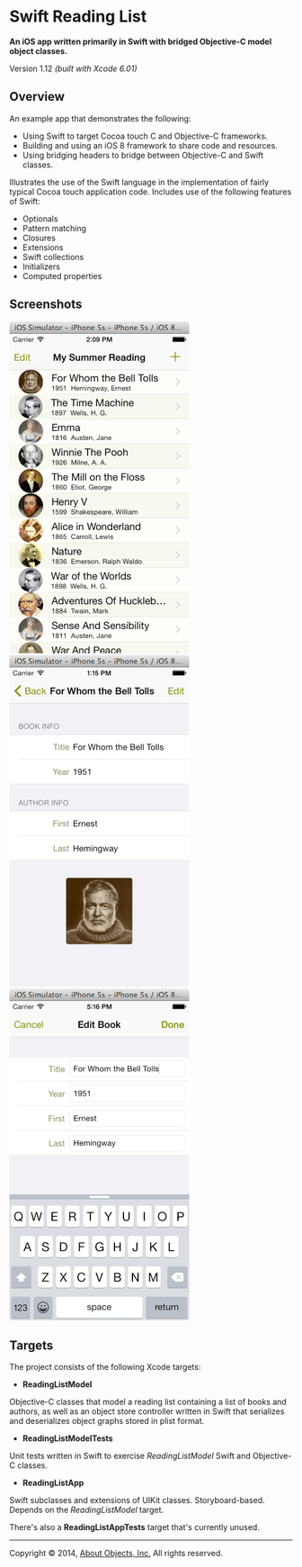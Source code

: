 # Swift Reading List
**An iOS app written primarily in Swift with bridged Objective-C model object classes.**

Version 1.12 *(built with Xcode 6.01)*

## Overview
An example app that demonstrates the following:
* Using Swift to target Cocoa touch C and Objective-C frameworks.
* Building and using an iOS 8 framework to share code and resources.
* Using bridging headers to bridge between Objective-C and Swift classes.

Illustrates the use of the Swift language in the implementation of fairly typical Cocoa touch application code. Includes use of the following features of Swift:

* Optionals
* Pattern matching
* Closures
* Extensions
* Swift collections
* Initializers
* Computed properties

## Screenshots

![](images/screenshot-list.tiff)
<span style="width: 36px;">&nbsp;&nbsp;&nbsp;<span>
![](images/screenshot-view.tiff)
<span style="width: 36px;">&nbsp;&nbsp;&nbsp;<span>
![](images/screenshot-edit.tiff)

## Targets

The project consists of the following Xcode targets:

* **ReadingListModel**

 Objective-C classes that model a reading list containing a list of books and authors, as well as an object store controller written in Swift that serializes and deserializes object graphs stored in plist format.

* **ReadingListModelTests**

 Unit tests written in Swift to exercise *ReadingListModel* Swift and Objective-C classes.

* **ReadingListApp**

 Swift subclasses and extensions of UIKit classes. Storyboard-based. Depends on the *ReadingListModel* target.
 
There's also a **ReadingListAppTests** target that's currently unused.

---

Copyright &copy; 2014, [About Objects, Inc.](http://www.aboutobjects.com) All rights reserved. 